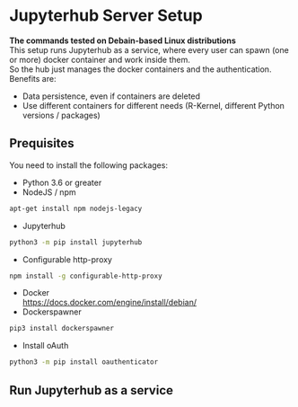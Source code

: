 # Jupyterhub Server Setup
**The commands tested on Debain-based Linux distributions**  
This setup runs Jupyterhub as a service, where every user can spawn (one or more) docker container and work inside them.  
So the hub just manages the docker containers and the authentication.  
Benefits are:  
+ Data persistence, even if containers are deleted
+ Use different containers for different needs (R-Kernel, different Python versions / packages)

## Prequisites
You need to install the following packages:
* Python 3.6 or greater
* NodeJS / npm
````bash
apt-get install npm nodejs-legacy 
````
* Jupyterhub
````bash
python3 -m pip install jupyterhub
````
* Configurable http-proxy
````bash
npm install -g configurable-http-proxy
````
* Docker  
<https://docs.docker.com/engine/install/debian/>
* Dockerspawner
````bash
pip3 install dockerspawner
````
* Install oAuth
````bash
python3 -m pip install oauthenticator
````
## Run Jupyterhub as a service

